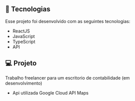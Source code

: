## 🚀 Tecnologias

Esse projeto foi desenvolvido com as seguintes tecnologias:

- ReactJS
- JavaScript
- TypeScript
- API

## 💻 Projeto

Trabalho freelancer para um escritorio de contabilidade (em desenvolvimento)

- Api utilizada Google Cloud API Maps
